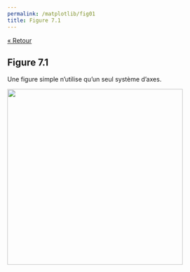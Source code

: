 ```yaml
---
permalink: /matplotlib/fig01
title: Figure 7.1
---
```


[« Retour](/python/matplotlib)

## Figure 7.1

Une figure simple n’utilise qu’un seul système d’axes.

<img src="/python/_static/matplotlib/fig01.png" width="400px"/>

<script src="https://emgithub.com/embed.js?target=https%3A%2F%2Fgithub.com%2Fxoolive%2Fpython%2Fblob%2Fmaster%2F02-ecosysteme%2F07-matplotlib%2Ffig01.py&style=github-gist&showLineNumbers=on"></script>
